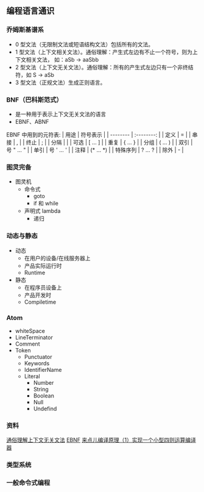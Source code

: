 ## 编程语言通识
### 乔姆斯基谱系
- 0 型文法（无限制文法或短语结构文法）包括所有的文法。
- 1 型文法（上下文相关文法）。通俗理解：产生式左边有不止一个符号，则为上下文相关文法， 如：aSb -> aaSbb
- 2 型文法（上下文无关文法）。通俗理解：所有的产生式左边只有一个非终结符，如 S -> aSb
- 3 型文法（正规文法）生成正则语言。

### BNF（巴科斯范式）
- 是一种用于表示上下文无关文法的语言
- EBNF、ABNF

EBNF 中用到的元符表:
| 用途     |  符号表示  |
| -------- | :--------: |
| 定义     |     =      |
| 串接     |     ,      |
| 终止     |     ;      |
| 分隔     |            |
| 可选     |  [ ... ]   |
| 重复     |  { ... }   |
| 分组     |  ( ... )   |
| 双引     | 号	" ... " |
| 单引     | 号	' ... ' |
| 注释     | (* ... *)  |
| 特殊序列 |  ? ... ?   |
| 除外     |     -      |


### 图灵完备
- 图灵机
  - 命令式
    - goto
    - if 和 while
  - 声明式 lambda
    - 递归


### 动态与静态
- 动态
  - 在用户的设备/在线服务器上
  - 产品实际运行时
  - Runtime
- 静态
  - 在程序员设备上
  - 产品开发时
  - Compiletime

### Atom
- whiteSpace
- LineTerminator
- Comment
- Token
  - Punctuator
  - Keywords
  - IdentifierName
  - Literal
    - Number
    - String
    - Boolean
    - Null
    - Undefind

### 资料
[通俗理解上下文无关文法](https://www.zhihu.com/question/21833944)
[EBNF](https://zh.wikipedia.org/wiki/%E6%89%A9%E5%B1%95%E5%B7%B4%E7%A7%91%E6%96%AF%E8%8C%83%E5%BC%8F)
[来点儿编译原理（1）实现一个小型四则运算编译器](https://zhuanlan.zhihu.com/p/24035780)









### 类型系统


### 一般命令式编程
